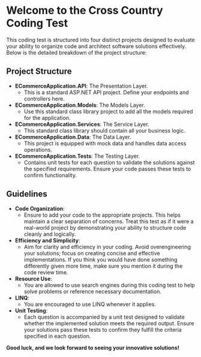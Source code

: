 # Welcome to the Cross Country Coding Test

This coding test is structured into four distinct projects designed to evaluate your ability to organize code and architect software solutions effectively. Below is the detailed breakdown of the project structure:

## Project Structure
- **ECommerceApplication.API**: The Presentation Layer.
  - This is a standard ASP.NET API project. Define your endpoints and controllers here.
- **ECommerceApplication.Models**: The Models Layer.
  - Use this standard class library project to add all the models required for the application.
- **ECommerceApplication.Services**: The Service Layer.
  - This standard class library should contain all your business logic.
- **ECommerceApplication.Data**: The Data Layer.
  - This project is equipped with mock data and handles data access operations.
- **ECommerceApplication.Tests**: The Testing Layer.
  - Contains unit tests for each question to validate the solutions against the specified requirements. Ensure your code passes these tests to confirm functionality.

## Guidelines
- **Code Organization**:
  - Ensure to add your code to the appropriate projects. This helps maintain a clear separation of concerns. Treat this test as if it were a real-world project by demonstrating your ability to structure code cleanly and logically.
- **Efficiency and Simplicity**:
  - Aim for clarity and efficiency in your coding. Avoid overengineering your solutions; focus on creating concise and effective implementations. If you think you would have done something differently given more time, make sure you mention it during the code review time.
- **Resource Use**:
  - You are allowed to use search engines during this coding test to help solve problems or reference necessary documentation.
- **LINQ**:
  - You are encouraged to use LINQ whenever it applies.
- **Unit Testing**:
  - Each question is accompanied by a unit test designed to validate whether the implemented solution meets the required output. Ensure your solutions pass these tests to confirm they fulfill the criteria specified in each question.

**Good luck, and we look forward to seeing your innovative solutions!**
